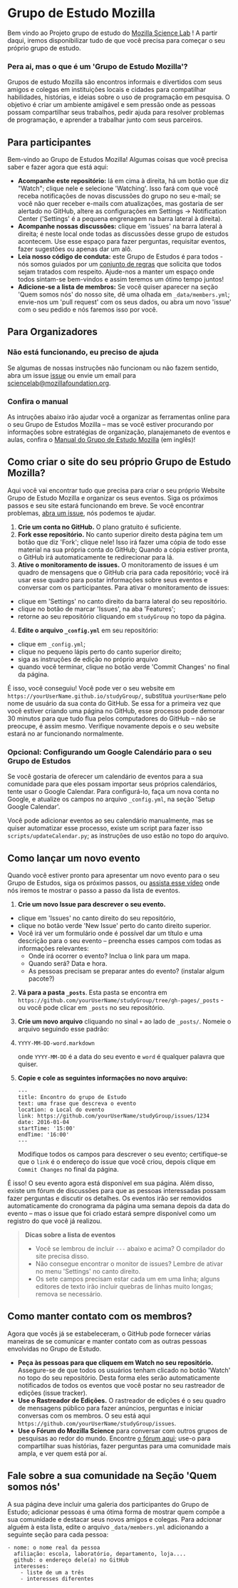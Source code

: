 Grupo de Estudo Mozilla
============

Bem vindo ao Projeto grupo de estudo do [Mozilla Science Lab](https://www.mozillascience.org/) ! A partir daqui, iremos disponibilizar tudo de que você precisa para começar o seu próprio grupo de estudo.

### Pera ai, mas o que é um 'Grupo de Estudo Mozilla'?

Grupos de estudo Mozilla são encontros informais e divertidos com seus amigos e colegas em instituições locais e cidades para compatilhar habilidades, histórias, e ideias sobre o uso de programação em pesquisa. O objetivo é criar um ambiente
amigável e sem pressão onde as pessoas possam compartilhar seus trabalhos, pedir ajuda para resolver problemas de programação, e aprender a trabalhar junto com seus parceiros.

## Para participantes

Bem-vindo ao Grupo de Estudos Mozilla! Algumas coisas que você precisa saber e fazer agora que está aqui:

 - **Acompanhe este repositório:** lá em cima à direita, há um botão que diz "Watch"; clique nele e selecione 'Watching'. Isso fará com que você receba notificações de novas discussões do grupo no seu e-mail; se você não quer receber e-mails com atualizações, mas gostaria de ser alertado no GitHub, altere as configurações em Settings -> Notification Center ('Settings' é a pequena engrenagem na barra lateral à direita). 
 - **Acompanhe nossas discussões:** clique em 'issues' na barra lateral à direita; é neste local onde todas as discussões desse grupo de estudos acontecem. Use esse espaço para fazer perguntas, requisitar eventos, fazer sugestões ou apenas dar um alô.
 - **Leia nosso código de conduta:** este Grupo de Estudos é para todos - nós somos guiados por um [conjunto de regras](https://www.mozillascience.org/code-of-conduct/) que solicita que todos sejam tratados com respeito. Ajude-nos a manter um espaço onde todos sintam-se bem-vindos e assim teremos um ótimo tempo juntos!
 - **Adicione-se a lista de membros:** Se você quiser aparecer na seção 'Quem somos nós' do nosso site, dê uma olhada em `_data/members.yml`; envie-nos um 'pull request' com os seus dados, ou abra um novo 'issue' com o seu pedido e nós faremos isso por você.

## Para Organizadores

### Não está funcionando, eu preciso de ajuda

Se algumas de nossas instruções não funcionam ou não fazem sentido, abra um issue  [issue](https://github.com/mozillascience/studyGroup/issues) ou envie um email para sciencelab@mozillafoundation.org.

### Confira o manual

As intruções abaixo irão ajudar você a organizar as ferramentas online para o seu Grupo de Estudos Mozilla – mas se você estiver procurando por informações sobre estratégias de organização, planajemaneto de eventos e aulas, confira o [Manual do Grupo de Estudo Mozilla](https://mozillascience.github.io/studyGroupHandbook/) (em inglês)! 

## Como criar o site do seu próprio Grupo de Estudo Mozilla?

Aqui você vai encontrar tudo que precisa para criar o seu próprio Website Grupo de Estudo Mozilla e organizar os seus eventos. Siga os próximos passos e seu site estará funcionando em breve. Se você encontrar problemas, [abra um issue](https://github.com/mozillascience/studyGroup/issues), nós podemos te ajudar.

 1. **Crie um conta no GitHub.** O plano gratuito é suficiente.
 2. **Fork esse repositório.** No canto superior direito desta página tem um botão que diz 'Fork'; clique nele! Isso irá fazer uma cópia de todo esse material na sua própria conta do GitHub; Quando a cópia estiver pronta, o GitHub irá automaticamente te redirecionar para lá. 
 3. **Ative o monitoramento de issues.** O monitoramento de issues é um quadro de mensagens que o GitHub cria para cada repositório; você irá usar esse quadro para postar informações sobre seus eventos e conversar com os participantes. Para ativar o monitoramento de issues: 
   - clique em 'Settings' no canto direito da barra lateral do seu repositório. 
   - clique no botão de marcar 'Issues', na aba 'Features'; 
   - retorne ao seu repositório cliquando em `studyGroup` no topo da página. 
 4. **Edite o arquivo `_config.yml`** em seu repositório:
   - clique em `_config.yml`;
   - clique no pequeno lápis perto do canto superior direito;
   - siga as instruções de edição no próprio arquivo 
   - quando você terminar, clique no botão verde 'Commit Changes' no final da página.

É isso, você conseguiu! Você pode ver o seu website em 
`https://yourUserName.github.io/studyGroup/`, substitua `yourUserName` pelo nome de usuário da sua conta do GitHub. Se essa for a primeira vez que você estiver criando uma página no GitHub, esse processo pode demorar 30 minutos para que tudo flua pelos computadores do GitHub – não se preocupe, é assim mesmo. Verifique novamente depois e o seu website estará no ar funcionando normalmente. 

### Opcional: Configurando um Google Calendário para o seu Grupo de Estudos

Se você gostaria de oferecer um calendário de eventos para a sua comunidade para que eles possam importar seus próprios calendários, tente usar o Google Calendar. Para configurá-lo, faça um nova conta no Google, e atualize os campos no arquivo `_config.yml`, na seção 'Setup Google Calendar'.

Você pode adicionar eventos ao seu calendário manualmente, mas se quiser automatizar esse processo, existe um script para fazer isso `scripts/updateCalendar.py`; as instruções de uso estão no topo do arquivo. 

## Como lançar um novo evento

Quando você estiver pronto para apresentar um novo evento para o seu Grupo de Estudos, siga os próximos passos, ou [assista esse vídeo](https://youtu.be/abglQgEIccw) onde nós iremos te mostrar o passo a passo da lista de eventos.

 1. **Crie um novo Issue para descrever o seu evento.** 
   - clique em 'Issues' no canto direito do seu repositório, 
   - clique no botão verde 'New Issue' perto do canto direito superior. 
   - Você irá ver um formulário onde é possível dar um título e uma descrição para o seu evento – preencha esses campos com todas as informações relevantes:
     - Onde irá ocorrer o evento? Inclua o link para um mapa.
     - Quando será? Data e hora.
     - As pessoas precisam se preparar antes do evento? (instalar algum pacote?)
 2. **Vá para a pasta `_posts`**. Esta pasta se encontra em `https://github.com/yourUserName/studyGroup/tree/gh-pages/_posts` - ou você pode clicar em `_posts` no seu repositório.
 3. **Crie um novo arquivo** cliquando no sinal `+` ao lado de `_posts/`. Nomeie o arquivo seguindo esse padrão:
 4. 
    ```
    YYYY-MM-DD-word.markdown
    ```

    onde `YYYY-MM-DD` é a data do seu evento e `word` é qualquer palavra que quiser.
 4. **Copie e cole as seguintes informações no novo arquivo:**
 
    ```
    ---
    title: Encontro do grupo de Estudo
    text: uma frase que descreva o evento
    location: o Local do evento
    link: https://github.com/yourUserName/studyGroup/issues/1234
    date: 2016-01-04
    startTime: '15:00'
    endTime: '16:00'
    ---
    ```

    Modifique todos os campos para descrever o seu evento; certifique-se que o `link` é o endereço do issue que você criou, depois clique em `Commit Changes` no final da página.

É isso! O seu evento agora está disponível em sua página. Além disso, existe um fórum de discussões para que as pessoas interessadas possam fazer perguntas e discutir os detalhes. Os eventos irão ser removidos automaticamente do cronograma da página uma semana depois da data do evento – mas o issue que foi criado estará sempre disponível como um registro do que você já realizou. 

> **Dicas sobre a lista de eventos**
>  - Você se lembrou de incluir `---` abaixo e acima? O compilador do site precisa disso.
>  - Não consegue encontrar o monitor de issues? Lembre de ativar no menu 'Settings' no canto direito.
>  - Os sete campos precisam estar cada um em uma linha; alguns editores de texto irão incluir quebras de linhas muito longas; remova se necessário.

## Como manter contato com os membros?

Agora que vocês já se estabeleceram, o GitHub pode fornecer várias maneiras de se comunicar e manter contato com as outras pessoas envolvidas no Grupo de Estudo.

  - **Peça às pessoas para que cliquem em Watch no seu repositório.** Assegure-se de que todos os usuários tenham clicado no botão 'Watch' no topo do seu repositório. Desta forma eles serão automaticamente notificados de todos os eventos que você postar no seu rastreador de edições (issue tracker). 
  - **Use o Rastreador de Edições.** O rastreador de edições é o seu quadro de mensagens público para fazer anúncios,  perguntas e iniciar conversas com os membros. O seu está aqui `https://github.com/yourUserName/studyGroup/issues`.
  - **Use o Fórum do Mozilla Science** para conversar com outros grupos de pesquisas ao redor do mundo. Encontre [o fórum aqui](https://forum.mozillascience.org/category/events/study-groups); use-o para compartilhar suas histórias, fazer perguntas para uma comunidade mais ampla, e ver quem está por aí.

## Fale sobre a sua comunidade na Seção 'Quem somos nós'

A sua página deve incluir uma galeria dos participantes do Grupo de Estudo; adicionar pessoas é uma ótima forma de mostrar quem compõe a sua comunidade e destacar seus novos amigos e colegas. Para adcionar alguém à esta lista, edite o arquivo `_data/members.yml` adicionando a seguinte seção para cada pessoa:

```
- nome: o nome real da pessoa
  afiliação: escola, laboratório, departamento, loja....
  github: o endereço dele(a) no GitHub
  interesses:
    - liste de um a três
    - interesses diferentes
```
